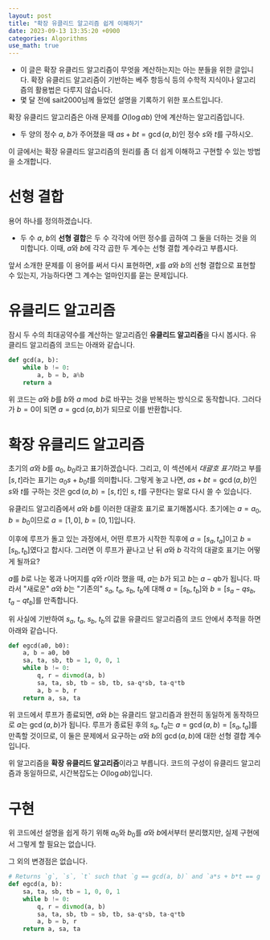 ```yaml
---
layout: post
title: "확장 유클리드 알고리즘 쉽게 이해하기"
date: 2023-09-13 13:35:20 +0900
categories: Algorithms
use_math: true
---
```


* 이 글은 확장 유클리드 알고리즘이 무엇을 계산하는지는 아는 분들을 위한 글입니다. 확장 유클리드 알고리즘이 기반하는 베주 항등식 등의 수학적 지식이나 알고리즘의 활용법은 다루지 않습니다.
* 몇 달 전에 sait2000님께 들었던 설명을 기록하기 위한 포스트입니다.

확장 유클리드 알고리즘은 아래 문제를 $O(\log{ab})$ 안에 계산하는 알고리즘입니다.
- 두 양의 정수 $a$, $b$가 주어졌을 때 $as+bt = \gcd{(a, b)}$인 정수 $s$와 $t$를 구하시오.

이 글에서는 확장 유클리드 알고리즘의 원리를 좀 더 쉽게 이해하고 구현할 수 있는 방법을 소개합니다.


# 선형 결합
용어 하나를 정의하겠습니다.
- 두 수 $a$, $b$의 **선형 결합**은 두 수 각각에 어떤 정수를 곱하여 그 둘을 더하는 것을 의미합니다. 이때, $a$와 $b$에 각각 곱한 두 계수는 선형 결합 계수라고 부릅시다.

앞서 소개한 문제를 이 용어를 써서 다시 표현하면, $x$를 $a$와 $b$의 선형 결합으로 표현할 수 있는지, 가능하다면 그 계수는 얼마인지를 묻는 문제입니다.


# 유클리드 알고리즘
잠시 두 수의 최대공약수를 계산하는 알고리즘인 **유클리드 알고리즘**을 다시 봅시다. 유클리드 알고리즘의 코드는 아래와 같습니다.

```py
def gcd(a, b):
    while b != 0:
        a, b = b, a%b
    return a
```

위 코드는 $a$와 $b$를 $b$와 $a \bmod b$로 바꾸는 것을 반복하는 방식으로 동작합니다. 그러다가 $b=0$이 되면 $a = \gcd{(a, b)}$가 되므로 이를 반환합니다.


# 확장 유클리드 알고리즘
초기의 $a$와 $b$를 $a_0$, $b_0$라고 표기하겠습니다. 그리고, 이 섹션에서 *대괄호 표기*라고 부를 $[s, t]$라는 표기는 $a_0 s + b_0 t$를 의미합니다. 그렇게 놓고 나면, $as+bt = \gcd{(a, b)}$인 $s$와 $t$를 구하는 것은 $\gcd{(a, b)} = [s, t]$인 $s$, $t$를 구한다는 말로 다시 쓸 수 있습니다.

유클리드 알고리즘에서 $a$와 $b$를 이러한 대괄호 표기로 표기해봅시다. 초기에는 $a=a_0$, $b=b_0$이므로 $a = [1, 0]$, $b = [0, 1]$입니다.

이후에 루프가 돌고 있는 과정에서, 어떤 루프가 시작한 직후에 $a = [s_a, t_a]$이고 $b = [s_b, t_b]$였다고 합시다. 그러면 이 루프가 끝나고 난 뒤 $a$와 $b$ 각각의 대괄호 표기는 어떻게 될까요?

$a$를 $b$로 나눈 몫과 나머지를 $q$와 $r$이라 했을 때, $a$는 $b$가 되고 $b$는 $a-qb$가 됩니다. 따라서 "새로운" $a$와 $b$는 "기존의" $s_a$, $t_a$, $s_b$, $t_b$에 대해 $a = [s_b, t_b]$와 $b = [s_a - q s_b, t_a - q t_b]$를 만족합니다.

위 사실에 기반하여 $s_a$, $t_a$, $s_b$, $t_b$의 값을 유클리드 알고리즘의 코드 안에서 추적을 하면 아래와 같습니다.

```py
def egcd(a0, b0):
    a, b = a0, b0
    sa, ta, sb, tb = 1, 0, 0, 1
    while b != 0:
        q, r = divmod(a, b)
        sa, ta, sb, tb = sb, tb, sa-q*sb, ta-q*tb
        a, b = b, r
    return a, sa, ta
```

위 코드에서 루프가 종료되면, $a$와 $b$는 유클리드 알고리즘과 완전히 동일하게 동작하므로 $a$는 $\gcd{(a, b)}$가 됩니다. 루프가 종료된 후의 $s_a$, $t_a$는 $a = \gcd{(a, b)} = [s_a, t_a]$를 만족할 것이므로, 이 둘은 문제에서 요구하는 $a$와 $b$의 $\gcd{(a, b)}$에 대한 선형 결합 계수입니다.

위 알고리즘을 **확장 유클리드 알고리즘**이라고 부릅니다. 코드의 구성이 유클리드 알고리즘과 동일하므로, 시간복잡도는 $O(\log{ab})$입니다.

# 구현
위 코드에선 설명을 쉽게 하기 위해 $a_0$와 $b_0$를 $a$와 $b$에서부터 분리했지만, 실제 구현에서 그렇게 할 필요는 없습니다.

그 외의 변경점은 없습니다.

```py
# Returns `g`, `s`, `t` such that `g == gcd(a, b)` and `a*s + b*t == g`.
def egcd(a, b):
    sa, ta, sb, tb = 1, 0, 0, 1
    while b != 0:
        q, r = divmod(a, b)
        sa, ta, sb, tb = sb, tb, sa-q*sb, ta-q*tb
        a, b = b, r
    return a, sa, ta
```
